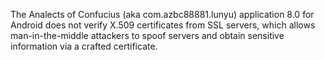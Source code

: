 The Analects of Confucius (aka com.azbc88881.lunyu) application 8.0 for Android does not verify X.509 certificates from SSL servers, which allows man-in-the-middle attackers to spoof servers and obtain sensitive information via a crafted certificate.
